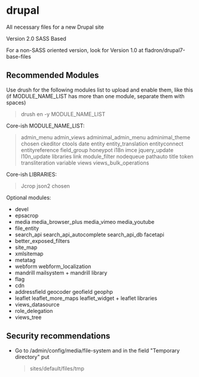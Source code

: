 drupal
======
All necessary files for a new Drupal site

Version 2.0
SASS Based

For a non-SASS oriented version, look for Version 1.0 at fladron/drupal7-base-files

Recommended Modules
-------------------
Use drush for the following modules list to upload and enable them, like this (if MODULE_NAME_LIST has more than one module, separate them with spaces)

  > drush en -y MODULE_NAME_LIST

Core-ish MODULE_NAME_LIST:

  > admin_menu admin_views adminimal_admin_menu adminimal_theme chosen ckeditor ctools date entity entity_translation entityconnect entityreference field_group honeypot i18n imce jquery_update l10n_update libraries link  module_filter nodequeue pathauto title token transliteration variable views views_bulk_operations

Core-ish LIBRARIES:

  > Jcrop
  > json2
  > chosen

Optional modules:
- devel
- epsacrop
- media media_browser_plus media_vimeo media_youtube
- file_entity
- search_api search_api_autocomplete search_api_db facetapi
- better_exposed_filters
- site_map
- xmlsitemap
- metatag
- webform webform_localization
- mandrill mailsystem + mandrill library
- flag
- cdn
- addressfield geocoder geofield geophp
- leaflet leaflet_more_maps leaflet_widget + leaflet libraries
- views_datasource
- role_delegation
- views_tree

Security recommendations
------------------------
- Go to /admin/config/media/file-system and in the field "Temporary directory" put

  > sites/default/files/tmp
  